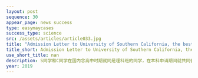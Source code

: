```yaml
---
layout: post
sequence: 30
appear_page: news success 
type: easymaycases
success_type: science
src: /assets/articles/article033.jpg
title: "Admission Letter to University of Southern California, the best gift for Valentine’s Day"
title_short: Admission Letter to University of Southern California, the best gift for Valentine’s Day
use_short_title: nan
description: S同学和C同学在国内念高中时期就同是理科班的同学，在本科申请期间就共同备考，在同一所大学一起度过了四年大学时光。在申请研究生期间，两位同学又同时找到了易美教育，希望有机会能去顶尖美国名校继续深造。坐落在“科技殿堂“加州地区的南加州大学成为了两位同学的第一志愿，易美教育为两位同学匹配了南加州大学前招生官布兰德利全程辅导。
year: 2019
---
```


